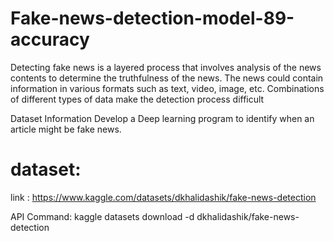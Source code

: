 # Fake-news-detection-model-89-accuracy

Detecting fake news is a layered process that involves analysis of the news contents to determine the truthfulness of the news. The news could contain information in various formats such as text, video, image, etc. Combinations of different types of data make the detection process difficult

Dataset Information
Develop a Deep learning program to identify when an article might be fake news.

# dataset:
link : https://www.kaggle.com/datasets/dkhalidashik/fake-news-detection

API Command: kaggle datasets download -d dkhalidashik/fake-news-detection
